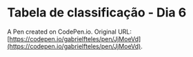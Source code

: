 # Tabela de classificação - Dia 6

A Pen created on CodePen.io. Original URL: [https://codepen.io/gabrielfteles/pen/JjMoeVd](https://codepen.io/gabrielfteles/pen/JjMoeVd).


